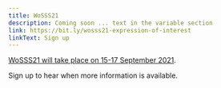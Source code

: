 ```yaml
---
title: WoSSS21
description: Coming soon ... text in the variable section
link: https://bit.ly/wosss21-expression-of-interest
linkText: Sign up
---
```

[WoSSS21 will take place on 15-17 September 2021](/wosss21-home). 

Sign up to hear when more information is available.
